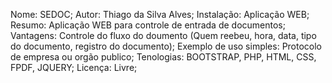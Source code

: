 Nome: SEDOC;
Autor: Thiago da Silva Alves;
Instalação: Aplicação WEB;
Resumo: Aplicação WEB para controle de entrada de documentos;
Vantagens: Controle do fluxo do doumento (Quem reebeu, hora, data, tipo do documento, registro do documento);
Exemplo de uso simples: Protocolo de empresa ou orgão publico;
Tenologias: BOOTSTRAP, PHP, HTML, CSS, FPDF, JQUERY;
Licença: Livre;
